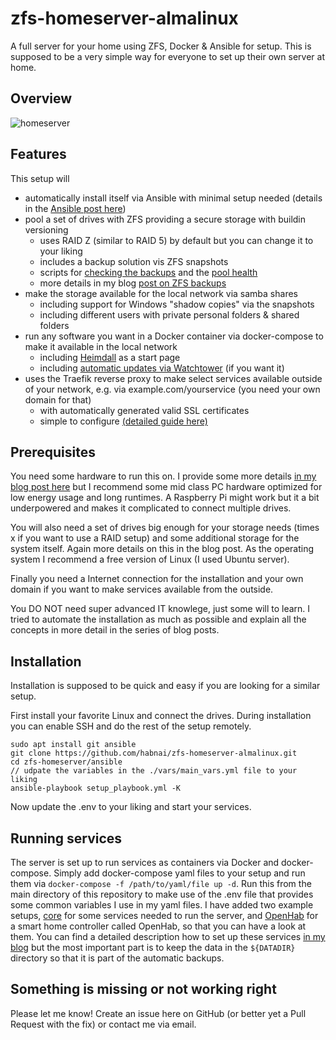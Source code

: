 # zfs-homeserver-almalinux
A full server for your home using ZFS, Docker &amp; Ansible for setup.
This is supposed to be a very simple way for everyone to set up their own server at home.

## Overview
![homeserver](https://user-images.githubusercontent.com/9283757/133320832-d0ce6ca8-cc90-4f17-bb84-29a857386483.jpg)

## Features
This setup will
- automatically install itself via Ansible with minimal setup needed (details in the [Ansible post here](https://thesmarthomejourney.com/2021/09/06/home-server-basics-ansible/))
- pool a set of drives with ZFS providing a secure storage with buildin versioning
  - uses RAID Z (similar to RAID 5) by default but you can change it to your liking
  - includes a backup solution vis ZFS snapshots
  - scripts for [checking the backups](https://thesmarthomejourney.com/2021/10/17/automatic-backup-check-zfs/) and the [pool health](https://thesmarthomejourney.com/2022/02/07/zfs-alert-via-pushover/)
  - more details in my blog [post on ZFS backups](https://thesmarthomejourney.com/2021/09/12/home-server-zfs-backup/)
- make the storage available for the local network via samba shares
  - including support for Windows "shadow copies" via the snapshots
  - including different users with private personal folders & shared folders
- run any software you want in a Docker container via docker-compose to make it available in the local network
  - including [Heimdall](https://heimdall.site/) as a start page
  - including [automatic updates via Watchtower](https://thesmarthomejourney.com/2021/03/01/watchtower-docker-auto-updates/) (if you want it)
- uses the Traefik reverse proxy to make select services available outside of your network, e.g. via example.com/yourservice (you need your own domain for that)
  - with automatically generated valid SSL certificates
  - simple to configure [(detailed guide here)](https://thesmarthomejourney.com/2021/11/08/traefik-1-reverse-proxy-setup/)

## Prerequisites
You need some hardware to run this on. I provide some more details [in my blog post here](https://thesmarthomejourney.com/2021/09/06/home-server-basics-ansible/) but I recommend some mid class PC hardware optimized for low energy usage and long runtimes. A Raspberry Pi might work but it a bit underpowered and makes it complicated to connect multiple drives.

You will also need a set of drives big enough for your storage needs (times x if you want to use a RAID setup) and some additional storage for the system itself. Again more details on this in the blog post. As the operating system I recommend a free version of Linux (I used Ubuntu server).

Finally you need a Internet connection for the installation and your own domain if you want to make services available from the outside.

You DO NOT need super advanced IT knowlege, just some will to learn. I tried to automate the installation as much as possible and explain all the concepts in more detail in the series of blog posts.

## Installation
Installation is supposed to be quick and easy if you are looking for a similar setup.

First install your favorite Linux and connect the drives. During installation you can enable SSH and do the rest of the setup remotely.
```
sudo apt install git ansible
git clone https://github.com/habnai/zfs-homeserver-almalinux.git
cd zfs-homeserver/ansible
// udpate the variables in the ./vars/main_vars.yml file to your liking
ansible-playbook setup_playbook.yml -K
```
Now update the .env to your liking and start your services.

## Running services
The server is set up to run services as containers via Docker and docker-compose. Simply add docker-compose yaml files to your setup and run them via `docker-compose -f /path/to/yaml/file up -d`. Run this from the main directory of this repository to make use of the .env file that provides some common variables I use in my yaml files. I have added two example setups, [core](https://github.com/OliverHi/zfs-homeserver/tree/main/core) for some services needed to run the server, and [OpenHab](https://github.com/OliverHi/zfs-homeserver/tree/main/openhab) for a smart home controller called OpenHab, so that you can have a look at them.
You can find a detailed description how to set up these services [in my blog](https://thesmarthomejourney.com/2021/10/25/home-server-docker-compose/) but the most important part is to keep the data in the `${DATADIR}` directory so that it is part of the automatic backups.

## Something is missing or not working right
Please let me know! Create an issue here on GitHub (or better yet a Pull Request with the fix) or contact me via email.
